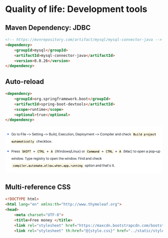 # Quality of life: Development tools



## Maven Dependency: JDBC

```HTML
<!-- https://mvnrepository.com/artifact/mysql/mysql-connector-java -->
<dependency>
    <groupId>mysql</groupId>
    <artifactId>mysql-connector-java</artifactId>
    <version>8.0.26</version>
</dependency>
```



## Auto-reload

```HTML
<dependency>
    <groupId>org.springframework.boot</groupId>
    <artifactId>spring-boot-devtools</artifactId>
    <scope>runtime</scope>
    <optional>true</optional>
</dependency>
```

![image-20220317131435292](quality-of-life.assets/image-20220317131435292.png)

## Multi-reference CSS

```html
<!DOCTYPE html>
<html lang="en" xmlns:th="http://www.thymeleaf.org">
<head>
    <meta charset="UTF-8">
    <title>Free money </title>
    <link rel="stylesheet" href="https://maxcdn.bootstrapcdn.com/bootstrap/4.0.0/css/bootstrap.min.css" integrity="sha384-Gn5384xqQ1aoWXA+058RXPxPg6fy4IWvTNh0E263XmFcJlSAwiGgFAW/dAiS6JXm" crossorigin="anonymous">
    <link rel="stylesheet" th:href="@{style.css}" href="../static/style.css">
```

